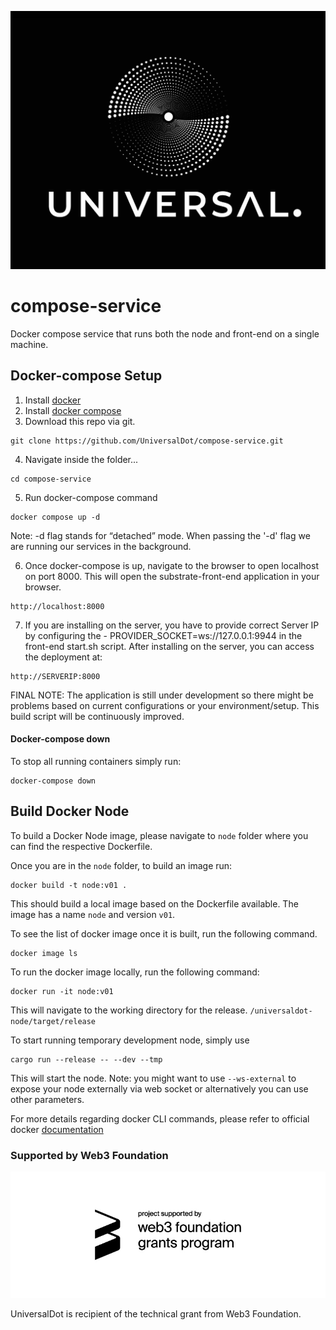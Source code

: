 ![Logo](https://github.com/UniversalDot/documents/blob/master/logo/rsz_jpg-02.jpg)

# compose-service

Docker compose service that runs both the node and front-end on a single machine.

## Docker-compose Setup 

1. Install [docker](https://docs.docker.com/engine/install/)
2. Install [docker compose](https://docs.docker.com/compose/install/)
3. Download this repo via git.

```
git clone https://github.com/UniversalDot/compose-service.git
```

4. Navigate inside the folder...

```
cd compose-service
```
5. Run docker-compose command
```
docker compose up -d
```
Note: -d flag stands for “detached” mode. When passing the '-d' flag we are running our services in the background.

6. Once docker-compose is up, navigate to the browser to open localhost on port 8000. This will open the substrate-front-end application in your browser.
```
http://localhost:8000
```

7. If you are installing on the server, you have to provide correct Server IP by configuring the - PROVIDER_SOCKET=ws://127.0.0.1:9944 in the front-end start.sh script.
After installing on the server, you can access the deployment at:

```
http://SERVERIP:8000
```

FINAL NOTE: The application is still under development so there might be problems based on current configurations or your environment/setup. This build script will be continuously improved.

#### Docker-compose down

To stop all running containers simply run: 
```
docker-compose down
```

## Build Docker Node

To build a Docker Node image, please navigate to `node` folder where you can find the respective Dockerfile.

Once you are in the `node` folder, to build an image run:
```
docker build -t node:v01 .
```
This should build a local image based on the Dockerfile available. The image has a name `node` and version `v01`. 

To see the list of docker image once it is built, run the following command.
```
docker image ls
```

To run the docker image locally, run the following command:
```
docker run -it node:v01 
```

This will navigate to the working directory for the release. 
`/universaldot-node/target/release`

To start running temporary development node, simply use 
```
cargo run --release -- --dev --tmp
```
This will start the node. Note: you might want to use `--ws-external` to expose your node externally via web socket or alternatively you can use other parameters.

For more details regarding docker CLI commands, please refer to official docker [documentation](https://docs.docker.com/engine/reference/commandline/cli/)

### Supported by Web3 Foundation 
![Logo](https://github.com/UniversalDot/documents/blob/9d0a4c0c984bee503e13278f72049da7eae16c14/logo/web3grant/web3%20foundation_grants_badge_black.jpg)

UniversalDot is recipient of the technical grant from Web3 Foundation.
